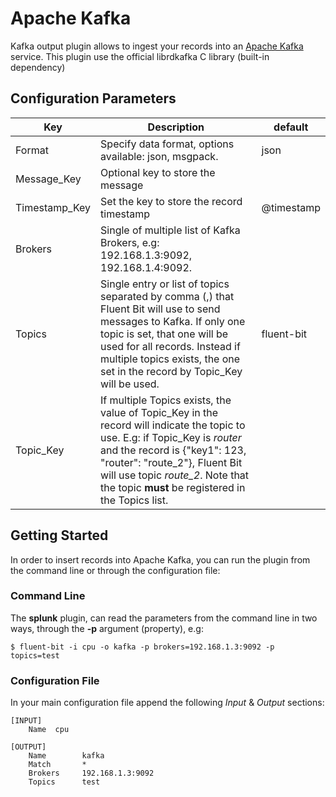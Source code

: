 # Apache Kafka

Kafka output plugin allows to ingest your records into an [Apache Kafka](https://kafka.apache.org/) service. This plugin use the official librdkafka C library (built-in dependency)

## Configuration Parameters

| Key           | Description                                                  | default    |
| ------------- | ------------------------------------------------------------ | ---------- |
| Format        | Specify data format, options available: json, msgpack.       | json       |
| Message_Key   | Optional key to store the message                            |            |
| Timestamp_Key | Set the key to store the record timestamp                    | @timestamp |
| Brokers       | Single of multiple list of Kafka Brokers, e.g: 192.168.1.3:9092, 192.168.1.4:9092. |            |
| Topics        | Single entry or list of topics separated by comma (,) that Fluent Bit will use to send messages to Kafka. If only one topic is set, that one will be used for all records. Instead if multiple topics exists, the one set in the record by Topic_Key will be used. | fluent-bit |
| Topic_Key     | If multiple Topics exists, the value of Topic_Key in the record will indicate the topic to use. E.g: if Topic_Key is _router_ and the record is {"key1": 123, "router": "route_2"}, Fluent Bit will use topic _route_2_. Note that the topic __must__ be registered in the Topics list. |            |

## Getting Started

In order to insert records into Apache Kafka, you can run the plugin from the command line or through the configuration file:

### Command Line

The **splunk** plugin, can read the parameters from the command line in two ways, through the **-p** argument (property), e.g:

```
$ fluent-bit -i cpu -o kafka -p brokers=192.168.1.3:9092 -p topics=test
```

### Configuration File

In your main configuration file append the following *Input* & *Output* sections:

```
[INPUT]
    Name  cpu

[OUTPUT]
    Name        kafka
    Match       *
    Brokers     192.168.1.3:9092
    Topics      test

```
